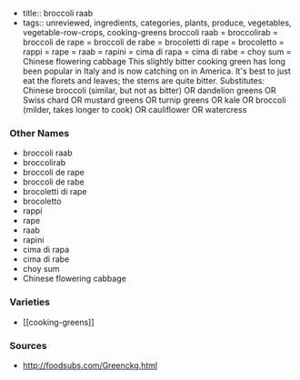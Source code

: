- title:: broccoli raab
- tags:: unreviewed, ingredients, categories, plants, produce, vegetables, vegetable-row-crops, cooking-greens
broccoli raab = broccolirab = broccoli de rape = broccoli de rabe = brocoletti di rape = brocoletto = rappi = rape = raab = rapini = cima di rapa = cima di rabe = choy sum = Chinese flowering cabbage This slightly bitter cooking green has long been popular in Italy and is now catching on in America. It's best to just eat the florets and leaves; the stems are quite bitter. Substitutes: Chinese broccoli (similar, but not as bitter) OR dandelion greens OR Swiss chard OR mustard greens OR turnip greens OR kale OR broccoli (milder, takes longer to cook) OR cauliflower OR watercress

### Other Names

* broccoli raab
* broccolirab
* broccoli de rape
* broccoli de rabe
* brocoletti di rape
* brocoletto
* rappi
* rape
* raab
* rapini
* cima di rapa
* cima di rabe
* choy sum
* Chinese flowering cabbage

### Varieties

* [[cooking-greens]]

### Sources
* http://foodsubs.com/Greenckg.html
